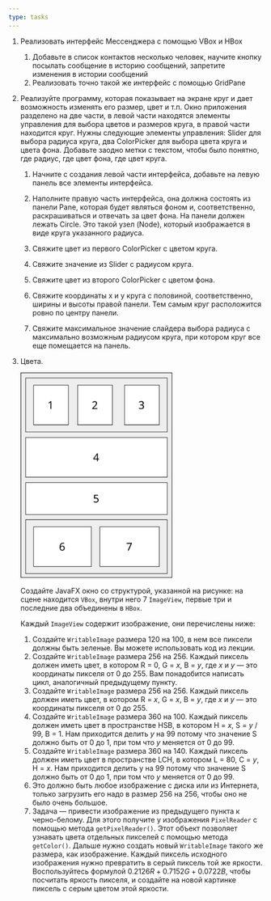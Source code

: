 ```yaml
---
type: tasks
---
```


1. Реализовать интерфейс Мессенджера с помощью VBox и HBox
   1. Добавьте в список контактов несколько человек, научите кнопку посылать сообщение в
   историю сообщений, запретите изменения в истории сообщений
   1. Реализовать точно такой же интерфейс с помощью GridPane

1. Реализуйте программу, которая показывает на экране круг и дает возможность изменять его
   размер, цвет и т.п. Окно приложения разделено на две части, в левой части находятся
   элементы управления для выбора цветов и размеров круга, в правой части находится круг.
   Нужны следующие элементы управления: Slider для выбора радиуса круга,
   два ColorPicker для выбора цвета круга и цвета фона. Добавьте заодно метки с текстом,
   чтобы было понятно, где радиус, где цвет фона, где цвет круга.

    1. Начните с создания левой части интерфейса, добавьте на левую панель все элементы
    интерфейса.

    1. Наполните правую часть интерфейса, она должна состоять из панели Pane, которая будет
    являться фоном и, соответственно, раскрашиваться и отвечать за цвет фона. На панели должен
    лежать Circle. Это такой узел (Node), который изображается в виде круга указанного радиуса.
    1. Свяжите цвет из первого ColorPicker c цветом круга.
    1. Свяжите значение из Slider с радиусом круга.
    1. Свяжите цвет из второго ColorPicker c цветом фона.
    1. Свяжите координаты x и y круга с половиной, соответственно, ширины и высоты правой панели.
    Тем самым круг расположится ровно по центру панели.
    1. Свяжите максимальное значение слайдера выбора радиуса с максимально возможным радиусом
    круга, при котором круг все еще помещается на панель.

1. Цвета.

   <img src="task3-images.svg" width="300px">

   Создайте JavaFX окно со структурой, указанной на
   рисунке: на сцене находится `VBox`, внутри него 7 `ImageView`,
   первые три и последние два объединены в `HBox`.
   
   Каждый `ImageView` содержит изображение, они перечислены
   ниже: 
   
   1. Создайте `WritableImage` размера 120 на 100, в нем все пиксели должны быть зеленые.
   Вы можете использовать код из лекции.
   2. Создайте `WritableImage` размера 256 на 256. Каждый пиксель должен иметь цвет,
   в котором R = 0, G = $x$, B = $y$, где $x$ и $y$ — это координаты пикселя от 0 до 255.
   Вам понадобится написать цикл, аналогичный предыдущему пункту.
   3. Создайте `WritableImage` размера 256 на 256. Каждый пиксель должен иметь цвет,
   в котором R = $x$, G = $x$, B = $y$, где $x$ и $y$ — это координаты пикселя от 0 до 255.
   4. Создайте `WritableImage` размера 360 на 100.  Каждый пиксель должен иметь цвет
   в пространстве HSB,
   в котором H = $x$, S = $y$ / 99, B = 1.
   Нам приходится делить $y$ на 99 потому что значение S должно быть от 0 до 1, при
   том что $y$ меняется от 0 до 99. 
   5. Создайте `WritableImage` размера 360 на 140.  Каждый пиксель должен иметь цвет
      в пространстве LCH,
      в котором L = 80, C = $y$, H = $x$.
      Нам приходится делить y на 99 потому что значение S должно быть от 0 до 1, при
      том что $y$ меняется от 0 до 99.
   6. Это должно быть любое изображение с диска или из Интернета, только загрузить
   его надо в размер 256 на 256, чтобы оно не было очень большое.
   7. Задача — привести изображение из предыдущего пункта к черно-белому. Для этого
   получите
   у изображения `PixelReader` с помощью метода `getPixelReader()`. Этот объект
   позволяет узнавать цвета отдельных пикселей с помощью метода `getColor()`.
   Дальше нужно создать новый `WritableImage` такого же размера, как изображение.
   Каждый пиксель исходного изображения нужно превратить в серый пиксель
   той же яркости. Воспользуйтесь формулой $0.2126R+0.7152G+0.0722B$, чтобы посчитать
   яркость пикселя, и создайте на новой картинке пиксель с серым цветом этой
   яркости.

